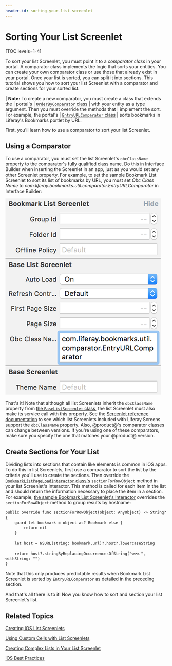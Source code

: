 ```yaml
---
header-id: sorting-your-list-screenlet
---
```


# Sorting Your List Screenlet

[TOC levels=1-4]

To sort your list Screenlet, you must point it to a *comparator class* in your 
portal. A comparator class implements the logic that sorts your entities. You 
can create your own comparator class or use those that already exist in your 
portal. Once your list is sorted, you can split it into sections. This tutorial 
shows you how to sort your list Screenlet with a comparator and create sections
for your sorted list. 

| **Note:** To create a new comparator, you must create a class that extends the
| portal's
| [`OrderByComparator` class](https://docs.liferay.com/portal/6.2/javadocs/com/liferay/portal/kernel/util/OrderByComparator.html)
| with your entity as a type argument. Then you must override the methods that
| implement the sort. For example, the portal's
| [`EntryURLComparator` class](https://github.com/liferay/liferay-portal/blob/7.0.x/modules/apps/collaboration/bookmarks/bookmarks-api/src/main/java/com/liferay/bookmarks/util/comparator/EntryURLComparator.java)
| sorts bookmarks in Liferay's Bookmarks portlet by URL.

First, you'll learn how to use a comparator to sort your list Screenlet. 

## Using a Comparator

To use a comparator, you must set the list Screenlet's `obcClassName` property 
to the comparator's fully qualified class name. Do this in Interface Builder 
when inserting the Screenlet in an app, just as you would set any other 
Screenlet property. For example, to set the sample Bookmark List Screenlet to 
sort its list of bookmarks by URL, you must set *Obc Class Name* to 
*com.liferay.bookmarks.util.comparator.EntryURLComparator* in Interface Builder: 

![Figure 1: To use a comparator, set the *Obc Class Name* property in Interface Builder to the comparator's fully qualified class name.](../../images/screens-ios-obc-ib.png)

That's it! Note that although all list Screenlets inherit the `obcClassName` 
property from 
[the `BaseListScreenlet` class](https://github.com/liferay/liferay-screens/blob/develop/ios/Framework/Core/Base/BaseListScreenlet/BaseListScreenlet.swift), 
the list Screenlet must also make its service call with this property. See the 
[Screenlet reference documentation](/docs/6-2/reference/-/knowledge_base/r/screenlets-in-liferay-screens-for-ios) 
to see which list Screenlets included with Liferay Screens support the 
`obcClassName` property. Also, @product@'s comparator classes can change between 
versions. If you're using one of these comparators, make sure you specify the 
one that matches your @product@ version. 

## Create Sections for Your List

Dividing lists into sections that contain like elements is common in iOS apps. 
To do this in list Screenlets, first use a comparator to sort the list by the 
criteria you'll use to create the sections. Then override the 
[`BookmarkListPageLoadInteractor` class's](https://github.com/liferay/liferay-screens/blob/master/ios/Samples/Bookmark/BookmarkListScreenlet/Interactor/BookmarkListPageLoadInteractor.swift) 
`sectionForRowObject` method in your list Screenlet's Interactor. This method is 
called for each item in the list and should return the information necessary to 
place the item in a section. For example, 
[the sample Bookmark List Screenlet's Interactor](https://github.com/liferay/liferay-screens/blob/master/ios/Samples/Bookmark/BookmarkListScreenlet/Interactor/BookmarkListPageLoadInteractor.swift) 
overrides the `sectionForRowObject` method to group results by hostname: 

    public override func sectionForRowObject(object: AnyObject) -> String? {
        guard let bookmark = object as? Bookmark else {
            return nil
        }

        let host = NSURL(string: bookmark.url)?.host?.lowercaseString

        return host?.stringByReplacingOccurrencesOfString("www.", withString: "")
    }

Note that this only produces predictable results when Bookmark List Screenlet is 
sorted by `EntryURLComparator` as detailed in the preceding section. 

And that's all there is to it! Now you know how to sort and section your list 
Screenlet's list. 

## Related Topics

[Creating iOS List Screenlets](/docs/6-2/tutorials/-/knowledge_base/t/creating-ios-list-screenlets)

[Using Custom Cells with List Screenlets](/docs/6-2/tutorials/-/knowledge_base/t/using-custom-cells-with-list-screenlets)

[Creating Complex Lists in Your List Screenlet](/docs/6-2/tutorials/-/knowledge_base/t/creating-complex-lists-in-your-list-screenlet)

[iOS Best Practices](/docs/6-2/tutorials/-/knowledge_base/t/ios-best-practices)
